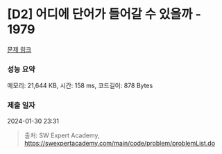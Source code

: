 # [D2] 어디에 단어가 들어갈 수 있을까 - 1979 

[문제 링크](https://swexpertacademy.com/main/code/problem/problemDetail.do?contestProbId=AV5PuPq6AaQDFAUq) 

### 성능 요약

메모리: 21,644 KB, 시간: 158 ms, 코드길이: 878 Bytes

### 제출 일자

2024-01-30 23:31



> 출처: SW Expert Academy, https://swexpertacademy.com/main/code/problem/problemList.do